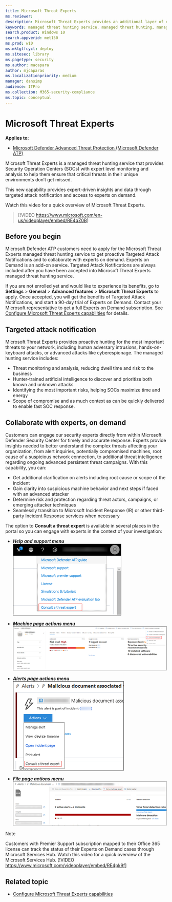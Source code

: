 ```yaml
---
title: Microsoft Threat Experts 
ms.reviewer: 
description: Microsoft Threat Experts provides an additional layer of expertise to Microsoft Defender Advanced Threat Protection (Microsoft Defender ATP).
keywords: managed threat hunting service, managed threat hunting, managed detection and response (MDR) service, MTE, Microsoft Threat Experts
search.product: Windows 10
search.appverid: met150
ms.prod: w10
ms.mktglfcycl: deploy
ms.sitesec: library
ms.pagetype: security
ms.author: macapara
author: mjcaparas
ms.localizationpriority: medium
manager: dansimp
audience: ITPro
ms.collection: M365-security-compliance 
ms.topic: conceptual
---
```


# Microsoft Threat Experts
**Applies to:**
- [Microsoft Defender Advanced Threat Protection (Microsoft Defender ATP)](https://go.microsoft.com/fwlink/p/?linkid=2069559)

Microsoft Threat Experts is a managed threat hunting service that provides Security Operation Centers (SOCs) with expert level monitoring and analysis to help them ensure that critical threats in their unique environments don’t get missed.
  
This new capability provides expert-driven insights and data through targeted attack notification and access to experts on demand.

Watch this video for a quick overview of Microsoft Threat Experts.

>[!VIDEO https://www.microsoft.com/en-us/videoplayer/embed/RE4qZ0B]


## Before you begin 
Microsoft Defender ATP customers need to apply for the Microsoft Threat Experts managed threat hunting service to get proactive Targeted Attack Notifications and to collaborate with experts on demand. Experts on Demand is an add-on service. Targeted Attack Notifications are always included after you have been accepted into Microsoft Threat Experts managed threat hunting service.

If you are not enrolled yet and would like to experience its benefits, go to **Settings** > **General** > **Advanced features** > **Microsoft Threat Experts** to apply. Once accepted, you will get the benefits of Targeted Attack Notifications, and start a  90-day trial of Experts on Demand. Contact your Microsoft representative to get a full Experts on Demand subscription. See [Configure Microsoft Threat Experts capabilities](https://docs.microsoft.com/windows/security/threat-protection/microsoft-defender-atp/configure-microsoft-threat-experts#before-you-begin) for details. 

## Targeted attack notification 
Microsoft Threat Experts provides proactive hunting for the most important threats to your network, including human adversary intrusions, hands-on-keyboard attacks, or advanced attacks like cyberespionage. The managed hunting service includes:  
- Threat monitoring and analysis, reducing dwell time and risk to the business 
- Hunter-trained artificial intelligence to discover and prioritize both known and unknown attacks  
- Identifying the most important risks, helping SOCs maximize time and energy 
- Scope of compromise and as much context as can be quickly delivered to enable fast SOC response. 
 
## Collaborate with experts, on demand 
Customers can engage our security experts directly from within Microsoft Defender Security Center for timely and accurate response. Experts provide insights needed to better understand the complex threats affecting your organization, from alert inquiries, potentially compromised machines, root cause of a suspicious network connection, to additional threat intelligence regarding ongoing advanced persistent threat campaigns. With this capability, you can:

- Get additional clarification on alerts including root cause or scope of the incident 
- Gain clarity into suspicious machine behavior and next steps if faced with an advanced attacker  
- Determine risk and protection regarding threat actors, campaigns, or emerging attacker techniques 
- Seamlessly transition to Microsoft Incident Response (IR) or other third-party Incident Response services when necessary 

The option to **Consult a threat expert** is available in several places in the portal so you can engage with experts in the context of your investigation:

- <i>**Help and support menu**</i><BR>
![Screenshot of MTE-EOD menu option](images/mte-eod-menu.png)

- <i>**Machine page actions menu**</i><BR>
![Screenshot of MTE-EOD machine page action menu option](images/mte-eod-machines.png)

- <i>**Alerts page actions menu**</i><BR>
![Screenshot of MTE-EOD alert page action menu option](images/mte-eod-alerts.png)

- <i>**File page actions menu**</i><BR>
![Screenshot of MTE-EOD file page action menu option](images/mte-eod-file.png)

> [!NOTE]
> Customers with Premier Support subscription mapped to their Office 365 license can track the status of their Experts on Demand cases through Microsoft Services Hub. Watch this video for a quick overview of the Microsoft Services Hub.
> [!VIDEO https://www.microsoft.com/videoplayer/embed/RE4pk9f] 

   
## Related topic
- [Configure Microsoft Threat Experts capabilities](configure-microsoft-threat-experts.md)
